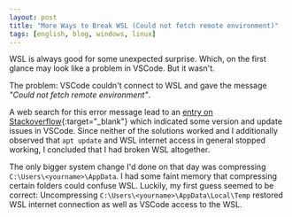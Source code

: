 ```yaml
---
layout: post
title: "More Ways to Break WSL (Could not fetch remote environment)"
tags: [english, blog, windows, linux]
---
```

WSL is always good for some unexpected surprise. Which, on the first glance may
look like a problem in VSCode. But it wasn't.

The problem: VSCode couldn't connect to WSL and gave the message _"Could not
fetch remote environment"_.

A web search for this error message lead to an [entry on
Stackoverflow][so]{:target="_blank"} which indicated some version and update
issues in VSCode. Since neither of the solutions worked and I additionally
observed that `apt update` and WSL internet access in general stopped working, I
concluded that I had broken WSL altogether.

The only bigger system change I'd done on that day was compressing
`C:\Users\<yourname>\AppData`. I had some faint memory that compressing certain
folders could confuse WSL. Luckily, my first guess seemed to be correct:
Uncompressing `C:\Users\<yourname>\AppData\Local\Temp` restored WSL internet
connection as well as VSCode access to the WSL.

[so]: https://stackoverflow.com/questions/64125085/vs-code-connect-to-wsl-ubuntu-20-04-lts-fail-with-error-could-not-fetch-remote/
